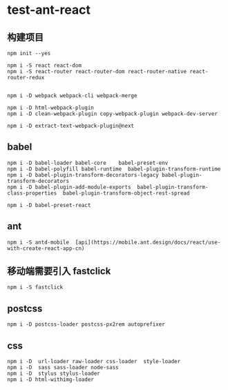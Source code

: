  # test-ant-react


   ## 构建项目
    npm init --yes

    npm i -S react react-dom
    npm i -S react-router react-router-dom react-router-native react-router-redux


    npm i -D webpack webpack-cli webpack-merge

    npm i -D html-webpack-plugin 
    npm i -D clean-webpack-plugin copy-webpack-plugin webpack-dev-server
    
    npm i -D extract-text-webpack-plugin@next 

   ## babel
    npm i -D babel-loader babel-core    babel-preset-env                                           
    npm i -D babel-polyfill babel-runtime  babel-plugin-transform-runtime             
    npm i -D babel-plugin-transform-decorators-legacy babel-plugin-transform-decorators       
    npm i -D babel-plugin-add-module-exports  babel-plugin-transform-class-properties  babel-plugin-transform-object-rest-spread         

    npm i -D babel-preset-react    


   ## ant
    npm i -S antd-mobile  [api](https://mobile.ant.design/docs/react/use-with-create-react-app-cn)

   ## 移动端需要引入  fastclick
    npm i -S fastclick

   ## postcss
    npm i -D postcss-loader postcss-px2rem autoprefixer

   ## css
    npm i -D  url-loader raw-loader css-loader  style-loader
    npm i -D  sass sass-loader node-sass  
    npm i -D  stylus stylus-loader  
    npm i -D html-withimg-loader